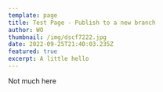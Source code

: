 ```yaml
---
template: page
title: Test Page - Publish to a new branch
author: WO
thumbnail: /img/dscf7222.jpg
date: 2022-09-25T21:40:03.235Z
featured: true
excerpt: A little hello
---
```


Not much here
